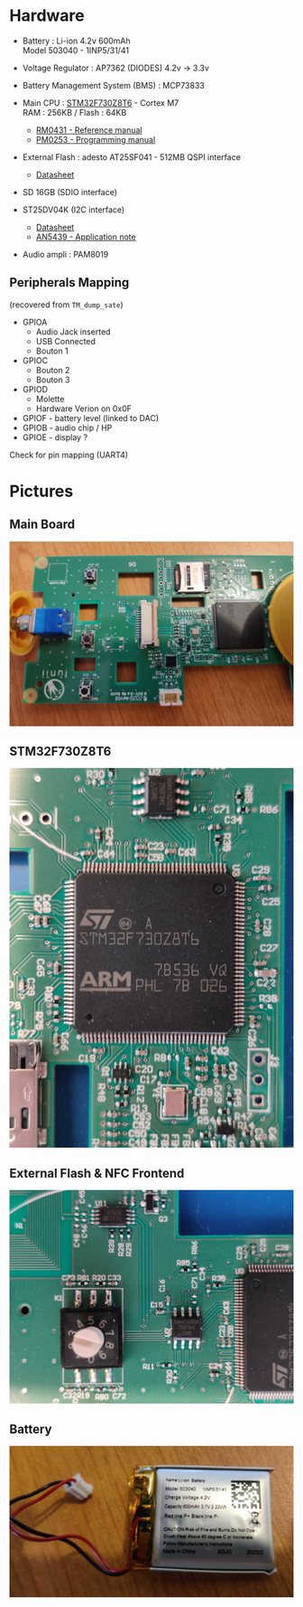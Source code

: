 
# Hardware

* Battery : Li-ion 4.2v 600mAh   
  Model 503040 - 1INP5/31/41
* Voltage Regulator : AP7362 (DIODES) 4.2v -> 3.3v
* Battery Management System (BMS) : MCP73833
* Main CPU : [STM32F730Z8T6](docs/stm32f730z8.pdf) - Cortex M7   
  RAM : 256KB / Flash : 64KB
    - [RM0431 - Reference manual](docs/rm0431-stm32f72xxx-and-stm32f73xxx-advanced-armbased-32bit-mcus-stmicroelectronics.pdf)
    -   [PM0253 - Programming manual](docs/pm0253-stm32f7-series-and-stm32h7-series-cortexm7-processor-programming-manual-stmicroelectronics.pdf)
* External Flash : adesto AT25SF041 - 512MB
  QSPI interface
  * [Datasheet](docs/AT25SF041-Adesto.pdf)

* SD 16GB (SDIO interface)
* ST25DV04K (I2C interface)
  * [Datasheet](docs/st25dv04k.pdf)
  * [AN5439 - Application note](docs/an5439-augmented-ndef-with-st25dvi2c-series-dynamic-nfc-tags-stmicroelectronics.pdf)
* Audio ampli : PAM8019

## Peripherals Mapping
(recovered from `TM_dump_sate`)
* GPIOA
  - Audio Jack inserted
  - USB Connected
  - Bouton 1
* GPIOC
  - Bouton 2
  - Bouton 3
* GPIOD
  - Molette
  - Hardware Verion on 0x0F
* GPIOF - battery level (linked to DAC)
* GPIOB - audio chip / HP
* GPIOE - display ?

Check for pin mapping (UART4)

# Pictures

## Main Board
![Board](resources/pictures/v2/Board.jpg)

## STM32F730Z8T6
![STM32](resources/pictures/v2/STM32.jpg)

## External Flash & NFC Frontend
![ExtFlash_NFC](resources/pictures/v2/ExtFlash_NFC.jpg)

## Battery
![Battery](resources/pictures/v2/Battery.jpg)
